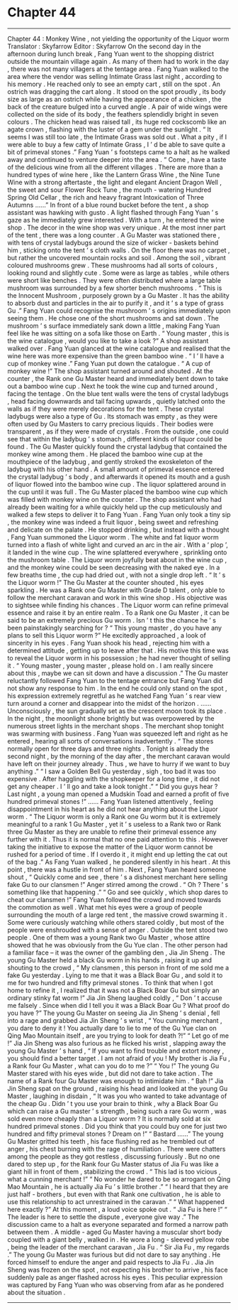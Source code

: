 
# Chapter 44


---

Chapter 44 : Monkey Wine , not yielding the opportunity of the Liquor worm
Translator :
Skyfarrow
Editor :
Skyfarrow
On the second day in the afternoon during lunch break , Fang Yuan went to the shopping district outside the mountain village again .
As many of them had to work in the day , there was not many villagers at the tentage area .
Fang Yuan walked to the area where the vendor was selling Intimate Grass last night , according to his memory . He reached only to see an empty cart , still on the spot . An ostrich was dragging the cart along .
It stood on the spot proudly , its body size as large as an ostrich while having the appearance of a chicken , the back of the creature bulged into a curved angle . A pair of wide wings were collected on the side of its body , the feathers splendidly bright in seven colours . The chicken head was raised tall , its huge red cockscomb like an agate crown , flashing with the luster of a gem under the sunlight .
“ It seems I was still too late , the Intimate Grass was sold out . What a pity , if I were able to buy a few catty of Intimate Grass , I ’ d be able to save quite a bit of primeval stones .” Fang Yuan ’ s footsteps came to a halt as he walked away and continued to venture deeper into the area .
“ Come , have a taste of the delicious wine from all the different villages . There are more than a hundred types of wine here , like the Lantern Grass Wine , the Nine Tune Wine with a strong aftertaste , the light and elegant Ancient Dragon Well , the sweet and sour Flower Rock Tune , the mouth - watering Hundred Spring Old Cellar , the rich and heavy fragrant Intoxication of Three Autumns ……” In front of a blue round bucket before the tent , a shop assistant was hawking with gusto .
A light flashed through Fang Yuan ’ s gaze as he immediately grew interested . With a turn , he entered the wine shop .
The decor in the wine shop was very unique .
At the most inner part of the tent , there was a long counter . A Gu Master was stationed there , with tens of crystal ladybugs around the size of wicker - baskets behind him , sticking onto the tent ’ s cloth walls .
On the floor there was no carpet , but rather the uncovered mountain rocks and soil . Among the soil , vibrant coloured mushrooms grew .
These mushrooms had all sorts of colours , looking round and slightly cute . Some were as large as tables , while others were short like benches . They were often distributed where a large table mushroom was surrounded by a few shorter bench mushrooms .
“ This is the Innocent Mushroom , purposely grown by a Gu Master . It has the ability to absorb dust and particles in the air to purify it , and it ’ s a type of grass Gu .” Fang Yuan could recognise the mushroom ’ s origins immediately upon seeing them .
He chose one of the short mushrooms and sat down . The mushroom ’ s surface immediately sank down a little , making Fang Yuan feel like he was sitting on a sofa like those on Earth .
“ Young master , this is the wine catalogue , would you like to take a look ?” A shop assistant walked over .
Fang Yuan glanced at the wine catalogue and realised that the wine here was more expensive than the green bamboo wine .
“ I ’ ll have a cup of monkey wine .” Fang Yuan put down the catalogue .
“ A cup of monkey wine !” The shop assistant turned around and shouted .
At the counter , the Rank one Gu Master heard and immediately bent down to take out a bamboo wine cup .
Next he took the wine cup and turned around , facing the tentage . On the blue tent walls were the tens of crystal ladybugs , head facing downwards and tail facing upwards , quietly latched onto the walls as if they were merely decorations for the tent .
These crystal ladybugs were also a type of Gu . Its stomach was empty , as they were often used by Gu Masters to carry precious liquids .
Their bodies were transparent , as if they were made of crystals . From the outside , one could see that within the ladybug ’ s stomach , different kinds of liquor could be found .
The Gu Master quickly found the crystal ladybug that contained the monkey wine among them .
He placed the bamboo wine cup at the mouthpiece of the ladybug , and gently stroked the exoskeleton of the ladybug with his other hand .
A small amount of primeval essence entered the crystal ladybug ’ s body , and afterwards it opened its mouth and a gush of liquor flowed into the bamboo wine cup .
The liquor splattered around in the cup until it was full .
The Gu Master placed the bamboo wine cup which was filled with monkey wine on the counter . The shop assistant who had already been waiting for a while quickly held up the cup meticulously and walked a few steps to deliver it to Fang Yuan .
Fang Yuan only took a tiny sip , the monkey wine was indeed a fruit liquor , being sweet and refreshing and delicate on the palate .
He stopped drinking , but instead with a thought , Fang Yuan summoned the Liquor worm .
The white and fat liquor worm turned into a flash of white light and curved an arc in the air . With a ‘ plop ’, it landed in the wine cup .
The wine splattered everywhere , sprinkling onto the mushroom table .
The Liquor worm joyfully beat about in the wine cup , and the monkey wine could be seen decreasing with the naked eye . In a few breaths time , the cup had dried out , with not a single drop left .
“ It ’ s the Liquor worm !” The Gu Master at the counter shouted , his eyes sparkling . He was a Rank one Gu Master with Grade D talent , only able to follow the merchant caravan and work in this wine shop . His objective was to sightsee while finding his chances .
The Liquor worm can refine primeval essence and raise it by an entire realm . To a Rank one Gu Master , it can be said to be an extremely precious Gu worm . Isn ’ t this the chance he ’ s been painstakingly searching for ?
“ This young master , do you have any plans to sell this Liquor worm ?” He excitedly approached , a look of sincerity in his eyes .
Fang Yuan shook his head , rejecting him with a determined attitude , getting up to leave after that .
His motive this time was to reveal the Liquor worm in his possession ; he had never thought of selling it .
“ Young master , young master , please hold on . I am really sincere about this , maybe we can sit down and have a discussion .” The Gu master reluctantly followed Fang Yuan to the tentage entrance but Fang Yuan did not show any response to him .
In the end he could only stand on the spot , his expression extremely regretful as he watched Fang Yuan ’ s rear view turn around a corner and disappear into the midst of the horizon .
……
Unconsciously , the sun gradually set as the crescent moon took its place .
In the night , the moonlight shone brightly but was overpowered by the numerous street lights in the merchant shops .
The merchant shop tonight was swarming with business . Fang Yuan was squeezed left and right as he entered , hearing all sorts of conversations inadvertently .
“ The stores normally open for three days and three nights . Tonight is already the second night , by the morning of the day after , the merchant caravan would have left on their journey already . Thus , we have to hurry if we want to buy anything .”
“ I saw a Golden Bell Gu yesterday , sigh , too bad it was too expensive . After haggling with the shopkeeper for a long time , it did not get any cheaper . I ’ ll go and take a look tonight .”
“ Did you guys hear ? Last night , a young man opened a Mudskin Toad and earned a profit of five hundred primeval stones !”
……
Fang Yuan listened attentively , feeling disappointment in his heart as he did not hear anything about the Liquor worm .
“ The Liquor worm is only a Rank one Gu worm but it is extremely meaningful to a rank 1 Gu Master , yet it ’ s useless to a Rank two or Rank three Gu Master as they are unable to refine their primeval essence any further with it . Thus it is normal that no one paid attention to this . However taking the initiative to expose the matter of the Liquor worm cannot be rushed for a period of time . If I overdo it , it might end up letting the cat out of the bag .” As Fang Yuan walked , he pondered silently in his heart .
At this point , there was a hustle in front of him .
Next , Fang Yuan heard someone shout , “ Quickly come and see , there ’ s a dishonest merchant here selling fake Gu to our clansmen !”
Anger stirred among the crowd .
“ Oh ? There ’ s something like that happening .”
“ Go and see quickly , which shop dares to cheat our clansmen !”
Fang Yuan followed the crowd and moved towards the commotion as well .
What met his eyes were a group of people surrounding the mouth of a large red tent , the massive crowd swarming it . Some were curiously watching while others stared coldly , but most of the people were enshrouded with a sense of anger .
Outside the tent stood two people .
One of them was a young Rank two Gu Master , whose attire showed that he was obviously from the Gu Yue clan .
The other person had a familiar face – it was the owner of the gambling den , Jia Jin Sheng .
The young Gu Master held a black Gu worm in his hands , raising it up and shouting to the crowd , “ My clansmen , this person in front of me sold me a fake Gu yesterday . Lying to me that it was a Black Boar Gu , and sold it to me for two hundred and fifty primeval stones . To think that when I got home to refine it , I realized that it was not a Black Boar Gu but simply an ordinary stinky fat worm !”
Jia Jin Sheng laughed coldly , “ Don ’ t accuse me falsely . Since when did I tell you it was a Black Boar Gu ? What proof do you have ?”
The young Gu Master on seeing Jia Jin Sheng ’ s denial , fell into a rage and grabbed Jia Jin Sheng ’ s wrist , “ You cunning merchant , you dare to deny it ! You actually dare to lie to me of the Gu Yue clan on Qing Mao Mountain itself , are you trying to look for death ?!”
“ Let go of me !” Jia Jin Sheng was also furious as he flicked his wrist , slapping away the young Gu Master ’ s hand , “ If you want to find trouble and extort money , you should find a better target . I am not afraid of you ! My brother is Jia Fu , a Rank four Gu Master , what can you do to me ?”
“ You !” The young Gu Master stared with his eyes wide , but did not dare to take action . The name of a Rank four Gu Master was enough to intimidate him .
“ Bah !” Jia Jin Sheng spat on the ground , raising his head and looked at the young Gu Master , laughing in disdain , “ It was you who wanted to take advantage of the cheap Gu . Didn ’ t you use your brain to think , why a Black Boar Gu which can raise a Gu master ’ s strength , being such a rare Gu worm , was sold even more cheaply than a Liquor worm ? It is normally sold at six hundred primeval stones . Did you think that you could buy one for just two hundred and fifty primeval stones ? Dream on !”
“ Bastard ……” The young Gu Master gritted his teeth , his face flushing red as he trembled out of anger , his chest burning with the rage of humiliation .
There were chatters among the people as they got restless , discussing furiously . But no one dared to step up , for the Rank four Gu Master status of Jia Fu was like a giant hill in front of them , stabilizing the crowd .
“ This lad is too vicious , what a cunning merchant !”
“ No wonder he dared to be so arrogant on Qing Mao Mountain , he is actually Jia Fu ’ s little brother .”
“ I heard that they are just half - brothers , but even with that Rank one cultivation , he is able to use this relationship to act unrestrained in the caravan .”
“ What happened here exactly ?” At this moment , a loud voice spoke out .
“ Jia Fu is here !”
“ The leader is here to settle the dispute , everyone give way .”
The discussion came to a halt as everyone separated and formed a narrow path between them .
A middle - aged Gu Master having a muscular short body coupled with a giant belly , walked in . He wore a long - sleeved yellow robe , being the leader of the merchant caravan , Jia Fu .
“ Sir Jia Fu , my regards .” The young Gu Master was furious but did not dare to say anything . He forced himself to endure the anger and paid respects to Jia Fu .
Jia Jin Sheng was frozen on the spot , not expecting his brother to arrive , his face suddenly pale as anger flashed across his eyes .
This peculiar expression was captured by Fang Yuan who was observing from afar as he pondered about the situation .

---


